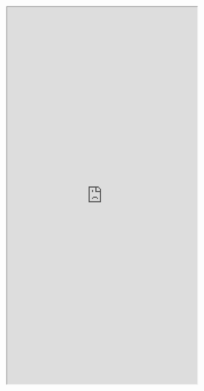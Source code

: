 <iframe src="https://mozilla.github.io/pdf.js/web/viewer.html?file=https://xiaochao.kutina.cn/法律法规/中华人民共和国数据安全法.pdf" width="100%" height=1000px></iframe>